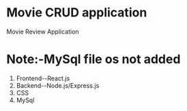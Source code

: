 # Movie CRUD application
 Movie Review Application

# Note:-MySql file os not added

1. Frontend--React.js
2. Backend--Node.js/Express.js
3. CSS
4. MySql
